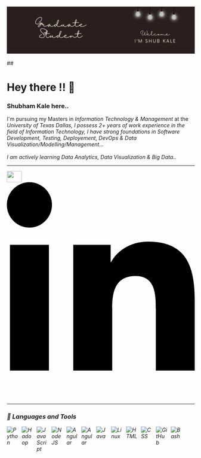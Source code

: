 [![MasterHead](https://raw.githubusercontent.com/ShubK98/ShubK98/main/New%20Anim.gif)]()
<link rel="stylesheet" href="style.css">
## <h1> Hey there !! 👋 </h1> <h3>Shubham Kale here..</h3>
<!-- <link rel="stylesheet" href="https://cdnjs.cloudflare.com/ajax/libs/font-awesome/6.4.0/css/all.min.css"> -->
I'm  pursuing my Masters in <i>Information Technology & Management</i> at the <i>University of Texas Dallas<i>, I possess 2+ years of work experience in the field of Information Technology, I have strong foundations in Software Development, Testing, Deployement, DevOps & Data Visualization/Modelling/Management...
<br><br>
I am actively learning <i>Data Analytics, Data Visualization & Big Data..</i>
<hr>

 <a href="https://www.linkedin.com/in/ShubKale98/" target="blank">
    <img align="center" src="https://raw.githubusercontent.com/rahuldkjain/github-profile-readme-generator/master/src/images/icons/Social/linked-in-alt.svg" alt="" height="30" width="40" />
  </a>
<svg xmlns="http://www.w3.org/2000/svg" viewBox="0 0 448 512"><!--!Font Awesome Free 6.6.0 by @fontawesome - https://fontawesome.com License - https://fontawesome.com/license/free Copyright 2024 Fonticons, Inc.--><path d="M100.3 448H7.4V148.9h92.9zM53.8 108.1C24.1 108.1 0 83.5 0 53.8a53.8 53.8 0 0 1 107.6 0c0 29.7-24.1 54.3-53.8 54.3zM447.9 448h-92.7V302.4c0-34.7-.7-79.2-48.3-79.2-48.3 0-55.7 37.7-55.7 76.7V448h-92.8V148.9h89.1v40.8h1.3c12.4-23.5 42.7-48.3 87.9-48.3 94 0 111.3 61.9 111.3 142.3V448z"/></svg>

<hr>

### 🧰 Languages and Tools

<img align="left" alt="Python" width="30px" style="padding-right:10px;" src="https://cdn.jsdelivr.net/gh/devicons/devicon/icons/python/python-plain.svg" />
<img align="left" alt="Hadoop" width="30px" style="padding-right:10px;" src="https://cdn.jsdelivr.net/gh/devicons/devicon@latest/icons/hadoop/hadoop-original.svg" />  
<img align="left" alt="JavaScript" width="30px" style="padding-right:10px;" src="https://cdn.jsdelivr.net/gh/devicons/devicon/icons/javascript/javascript-plain.svg" />
<img align="left" alt="NodeJS" width="30px" style="padding-right:10px;" src="https://cdn.jsdelivr.net/gh/devicons/devicon/icons/nodejs/nodejs-original.svg" />
<img align="left" alt="Angular" width="30px" style="padding-right:10px;" src="https://cdn.jsdelivr.net/gh/devicons/devicon/icons/angularjs/angularjs-plain.svg" />

<img align="left" alt="Angular" width="30px" style="padding-right:10px;" src="https://cdn.jsdelivr.net/gh/devicons/devicon@latest/icons/azuresqldatabase/azuresqldatabase-original.svg" />
          
<img align="left" alt="Java" width="30px" style="padding-right:10px;" src="https://cdn.jsdelivr.net/gh/devicons/devicon/icons/java/java-original.svg"/>
<img align="left" alt="Linux" width="30px" style="padding-right:10px;" src="https://cdn.jsdelivr.net/gh/devicons/devicon/icons/linux/linux-original.svg" />
<img align="left" alt="HTML" width="30px" style="padding-right:10px;" src="https://cdn.jsdelivr.net/gh/devicons/devicon/icons/html5/html5-plain.svg" />
<img align="left" alt="CSS" width="30px" style="padding-right:10px;" src="https://cdn.jsdelivr.net/gh/devicons/devicon/icons/css3/css3-plain.svg" />
<img align="left" alt="GitHub" width="30px" style="padding-right:10px;" src="https://cdn.jsdelivr.net/gh/devicons/devicon/icons/github/github-original.svg" />
<img align="left" alt="Bash" width="30px" style="padding-right:10px;" src="https://cdn.jsdelivr.net/gh/devicons/devicon/icons/bash/bash-original.svg" />

<br />
